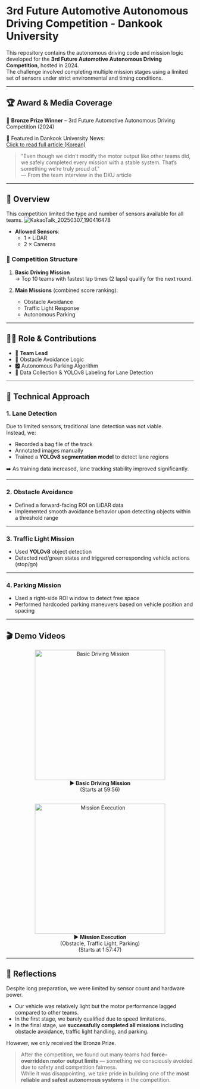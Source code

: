 # 3rd Future Automotive Autonomous Driving Competition - Dankook University

This repository contains the autonomous driving code and mission logic developed for the **3rd Future Automotive Autonomous Driving Competition**, hosted in 2024.  
The challenge involved completing multiple mission stages using a limited set of sensors under strict environmental and timing conditions.

---

## 🏆 Award & Media Coverage

🥉 **Bronze Prize Winner** – 3rd Future Automotive Autonomous Driving Competition (2024)

📸 Featured in Dankook University News:  
[Click to read full article (Korean)](https://www.dankook.ac.kr/web/kor/dku-today?p_p_id=Bbs_WAR_bbsportlet&p_p_lifecycle=0&p_p_state=normal&p_p_mode=view&_Bbs_WAR_bbsportlet_action=view_message&_Bbs_WAR_bbsportlet_messageId=790642)

> "Even though we didn't modify the motor output like other teams did, we safely completed every mission with a stable system. That’s something we’re truly proud of."  
> — From the team interview in the DKU article


---

## 🎯 Overview

This competition limited the type and number of sensors available for all teams.
![KakaoTalk_20250307_190416478](https://github.com/user-attachments/assets/fb57aef1-c4dc-4b06-a1dd-5e2f508bbdcf)

- **Allowed Sensors**:
  - 1 × LiDAR
  - 2 × Cameras

### 🏁 Competition Structure

1. **Basic Driving Mission**  
   → Top 10 teams with fastest lap times (2 laps) qualify for the next round.

2. **Main Missions** (combined score ranking):
   - Obstacle Avoidance
   - Traffic Light Response
   - Autonomous Parking

---

## 👨‍💻 Role & Contributions

- 🧠 **Team Lead**
- 🧭 Obstacle Avoidance Logic
- 🅿️ Autonomous Parking Algorithm
- 🧾 Data Collection & YOLOv8 Labeling for Lane Detection

---

## 🧰 Technical Approach

### 1. Lane Detection  
Due to limited sensors, traditional lane detection was not viable.  
Instead, we:
- Recorded a bag file of the track
- Annotated images manually
- Trained a **YOLOv8 segmentation model** to detect lane regions

➡️ As training data increased, lane tracking stability improved significantly.

---

### 2. Obstacle Avoidance  
- Defined a forward-facing ROI on LiDAR data
- Implemented smooth avoidance behavior upon detecting objects within a threshold range

---

### 3. Traffic Light Mission  
- Used **YOLOv8** object detection
- Detected red/green states and triggered corresponding vehicle actions (stop/go)

---

### 4. Parking Mission  
- Used a right-side ROI window to detect free space
- Performed hardcoded parking maneuvers based on vehicle position and spacing

---

## 🎬 Demo Videos

<!-- 전체를 감싸는 컨테이너 (flex) -->
<div style="display: flex; justify-content: center; gap: 30px; flex-wrap: wrap;">

  <!-- 첫 번째 썸네일+텍스트 묶음 -->
  <div style="text-align: center;">
    <a href="https://youtu.be/FwGlec1eLXw?t=3596" target="_blank">
      <img src="https://img.youtube.com/vi/FwGlec1eLXw/0.jpg" width="350" alt="Basic Driving Mission">
    </a>
    <br>
    <strong>▶️ Basic Driving Mission</strong><br>
    <span>(Starts at 59:56)</span>
  </div>

  <!-- 두 번째 썸네일+텍스트 묶음 -->
  <div style="text-align: center;">
    <a href="https://youtu.be/FwGlec1eLXw?t=7067" target="_blank">
      <img src="https://img.youtube.com/vi/FwGlec1eLXw/0.jpg" width="350" alt="Mission Execution">
    </a>
    <br>
    <strong>▶️ Mission Execution</strong><br>
    <span>(Obstacle, Traffic Light, Parking)<br>(Starts at 1:57:47)</span>
  </div>

</div>



---

## 📝 Reflections

Despite long preparation, we were limited by sensor count and hardware power.  
- Our vehicle was relatively light but the motor performance lagged compared to other teams.
- In the first stage, we barely qualified due to speed limitations.
- In the final stage, we **successfully completed all missions** including obstacle avoidance, traffic light handling, and parking.

However, we only received the Bronze Prize.

> After the competition, we found out many teams had **force-overridden motor output limits** — something we consciously avoided due to safety and competition fairness.  
> While it was disappointing, we take pride in building one of the **most reliable and safest autonomous systems** in the competition.

